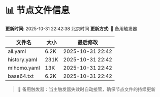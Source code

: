 # 📊 节点文件信息

**更新时间**: 2025-10-31 22:42:38 北京时间
**更新方式**: 🔄 备用触发器

| 文件名 | 大小 | 最后修改 |
|--------|------|----------|
| all.yaml | 6.2K | 2025-10-31 22:42 |
| history.yaml | 231K | 2025-10-31 22:42 |
| mihomo.yaml | 13K | 2025-10-31 22:42 |
| base64.txt | 6.2K | 2025-10-31 22:42 |

> 🔄 备用触发器：当主触发器失效时自动接管，确保节点文件的持续更新
